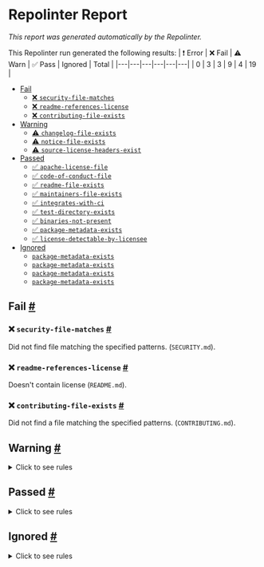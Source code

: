 # Repolinter Report

*This report was generated automatically by the Repolinter.*

This Repolinter run generated the following results:
| ❗  Error | ❌  Fail | ⚠️  Warn | ✅  Pass | Ignored | Total |
|---|---|---|---|---|---|
| 0 | 3 | 3 | 9 | 4 | 19 |

- [Fail](#user-content-fail)
  - [❌ `security-file-matches`](#user-content--security-file-matches)
  - [❌ `readme-references-license`](#user-content--readme-references-license)
  - [❌ `contributing-file-exists`](#user-content--contributing-file-exists)
- [Warning](#user-content-warning)
  - [⚠️ `changelog-file-exists`](#user-content--changelog-file-exists)
  - [⚠️ `notice-file-exists`](#user-content--notice-file-exists)
  - [⚠️ `source-license-headers-exist`](#user-content--source-license-headers-exist)
- [Passed](#user-content-passed)
  - [✅ `apache-license-file`](#user-content--apache-license-file)
  - [✅ `code-of-conduct-file`](#user-content--code-of-conduct-file)
  - [✅ `readme-file-exists`](#user-content--readme-file-exists)
  - [✅ `maintainers-file-exists`](#user-content--maintainers-file-exists)
  - [✅ `integrates-with-ci`](#user-content--integrates-with-ci)
  - [✅ `test-directory-exists`](#user-content--test-directory-exists)
  - [✅ `binaries-not-present`](#user-content--binaries-not-present)
  - [✅ `package-metadata-exists`](#user-content--package-metadata-exists)
  - [✅ `license-detectable-by-licensee`](#user-content--license-detectable-by-licensee)
- [Ignored](#user-content-ignored)
  - [`package-metadata-exists`](#user-content-package-metadata-exists)
  - [`package-metadata-exists`](#user-content-package-metadata-exists)
  - [`package-metadata-exists`](#user-content-package-metadata-exists)
  - [`package-metadata-exists`](#user-content-package-metadata-exists)

## Fail <a href="#user-content-fail" id="fail">#</a>

### ❌ `security-file-matches` <a href="#user-content--security-file-matches" id="-security-file-matches">#</a>

Did not find file matching the specified patterns. (`SECURITY.md`).

### ❌ `readme-references-license` <a href="#user-content--readme-references-license" id="-readme-references-license">#</a>

Doesn't contain license (`README.md`).

### ❌ `contributing-file-exists` <a href="#user-content--contributing-file-exists" id="-contributing-file-exists">#</a>

Did not find a file matching the specified patterns. (`CONTRIBUTING.md`).


## Warning <a href="#user-content-warning" id="warning">#</a>

<details>
<summary>Click to see rules</summary>

### ⚠️ `changelog-file-exists` <a href="#user-content--changelog-file-exists" id="-changelog-file-exists">#</a>

Did not find a file matching the specified patterns. (`CHANGELOG.md`).

### ⚠️ `notice-file-exists` <a href="#user-content--notice-file-exists" id="-notice-file-exists">#</a>

Did not find a file matching the specified patterns. (`NOTICE*`).

### ⚠️ `source-license-headers-exist` <a href="#user-content--source-license-headers-exist" id="-source-license-headers-exist">#</a>

Below is a list of files or patterns that failed:

- `src/main/java/hlf/java/rest/client/FabricClientBootstrap.java`: The first 7 lines do not contain the pattern(s): Copyright, License.
- `src/main/java/hlf/java/rest/client/config/AppIntegrationConfig.java`: The first 7 lines do not contain the pattern(s): Copyright, License.
- `src/main/java/hlf/java/rest/client/config/FabricProperties.java`: The first 7 lines do not contain the pattern(s): Copyright, License.
- `src/main/java/hlf/java/rest/client/config/GatewayConfig.java`: The first 7 lines do not contain the pattern(s): Copyright, License.
- `src/main/java/hlf/java/rest/client/config/KafkaConsumerConfig.java`: The first 7 lines do not contain the pattern(s): Copyright, License.
- `src/main/java/hlf/java/rest/client/config/KafkaProducerConfig.java`: The first 7 lines do not contain the pattern(s): Copyright, License.
- `src/main/java/hlf/java/rest/client/config/KafkaProperties.java`: The first 7 lines do not contain the pattern(s): Copyright, License.
- `src/main/java/hlf/java/rest/client/config/SecurityConfig.java`: The first 7 lines do not contain the pattern(s): Copyright, License.
- `src/main/java/hlf/java/rest/client/config/ServerProperties.java`: The first 7 lines do not contain the pattern(s): Copyright, License.
- `src/main/java/hlf/java/rest/client/config/SwaggerConfig.java`: The first 7 lines do not contain the pattern(s): Copyright, License.
- `src/main/java/hlf/java/rest/client/controller/ChaincodeOperationsController.java`: The first 7 lines do not contain the pattern(s): Copyright, License.
- `src/main/java/hlf/java/rest/client/controller/ChannelOperationController.java`: The first 7 lines do not contain the pattern(s): Copyright, License.
- `src/main/java/hlf/java/rest/client/controller/ConfigHandlerController.java`: The first 7 lines do not contain the pattern(s): Copyright, License.
- `src/main/java/hlf/java/rest/client/controller/FabricClientController.java`: The first 7 lines do not contain the pattern(s): Copyright, License.
- `src/main/java/hlf/java/rest/client/controller/FabricOperationsController.java`: The first 7 lines do not contain the pattern(s): Copyright, License.
- `src/main/java/hlf/java/rest/client/exception/AuthenticationFailureException.java`: The first 7 lines do not contain the pattern(s): Copyright, License.
- `src/main/java/hlf/java/rest/client/exception/BaseException.java`: The first 7 lines do not contain the pattern(s): Copyright, License.
- `src/main/java/hlf/java/rest/client/exception/ChannelOperationException.java`: The first 7 lines do not contain the pattern(s): Copyright, License.
- `src/main/java/hlf/java/rest/client/exception/ErrorCode.java`: The first 7 lines do not contain the pattern(s): Copyright, License.
- `src/main/java/hlf/java/rest/client/exception/ErrorConstants.java`: The first 7 lines do not contain the pattern(s): Copyright, License.
- `src/main/java/hlf/java/rest/client/exception/FabricTransactionException.java`: The first 7 lines do not contain the pattern(s): Copyright, License.
- `src/main/java/hlf/java/rest/client/exception/GlobalExceptionHandler.java`: The first 7 lines do not contain the pattern(s): Copyright, License.
- `src/main/java/hlf/java/rest/client/exception/NotFoundException.java`: The first 7 lines do not contain the pattern(s): Copyright, License.
- `src/main/java/hlf/java/rest/client/exception/ServiceException.java`: The first 7 lines do not contain the pattern(s): Copyright, License.
- `src/main/java/hlf/java/rest/client/listener/BlockEventListener.java`: The first 7 lines do not contain the pattern(s): Copyright, License.
- `src/main/java/hlf/java/rest/client/listener/ChaincodeEventListener.java`: The first 7 lines do not contain the pattern(s): Copyright, License.
- `src/main/java/hlf/java/rest/client/listener/DynamicKafkaListener.java`: The first 7 lines do not contain the pattern(s): Copyright, License.
- `src/main/java/hlf/java/rest/client/listener/FabricEventListener.java`: The first 7 lines do not contain the pattern(s): Copyright, License.
- `src/main/java/hlf/java/rest/client/listener/TransactionConsumer.java`: The first 7 lines do not contain the pattern(s): Copyright, License.
- `src/main/java/hlf/java/rest/client/model/AnchorPeerDTO.java`: The first 7 lines do not contain the pattern(s): Copyright, License.
- `src/main/java/hlf/java/rest/client/model/BlockEventPrivateDataWriteSet.java`: The first 7 lines do not contain the pattern(s): Copyright, License.
- `src/main/java/hlf/java/rest/client/model/BlockEventWriteSet.java`: The first 7 lines do not contain the pattern(s): Copyright, License.
- `src/main/java/hlf/java/rest/client/model/ChaincodeEventCapture.java`: The first 7 lines do not contain the pattern(s): Copyright, License.
- `src/main/java/hlf/java/rest/client/model/ChaincodeOperations.java`: The first 7 lines do not contain the pattern(s): Copyright, License.
- `src/main/java/hlf/java/rest/client/model/ChaincodeOperationsType.java`: The first 7 lines do not contain the pattern(s): Copyright, License.
- `src/main/java/hlf/java/rest/client/model/ChannelOperationRequest.java`: The first 7 lines do not contain the pattern(s): Copyright, License.
- `src/main/java/hlf/java/rest/client/model/ChannelOperationType.java`: The first 7 lines do not contain the pattern(s): Copyright, License.
- `src/main/java/hlf/java/rest/client/model/ClientResponseModel.java`: The first 7 lines do not contain the pattern(s): Copyright, License.
- `src/main/java/hlf/java/rest/client/model/CommitChannelParamsDTO.java`: The first 7 lines do not contain the pattern(s): Copyright, License.
- `src/main/java/hlf/java/rest/client/model/EventAPIResponseModel.java`: The first 7 lines do not contain the pattern(s): Copyright, License.
- `src/main/java/hlf/java/rest/client/model/EventStructure.java`: The first 7 lines do not contain the pattern(s): Copyright, License.
- `src/main/java/hlf/java/rest/client/model/EventType.java`: The first 7 lines do not contain the pattern(s): Copyright, License.
- `src/main/java/hlf/java/rest/client/model/MSPDTO.java`: The first 7 lines do not contain the pattern(s): Copyright, License.
- `src/main/java/hlf/java/rest/client/model/NewOrgParamsDTO.java`: The first 7 lines do not contain the pattern(s): Copyright, License.
- `src/main/java/hlf/java/rest/client/model/Orderer.java`: The first 7 lines do not contain the pattern(s): Copyright, License.
- `src/main/java/hlf/java/rest/client/model/Peer.java`: The first 7 lines do not contain the pattern(s): Copyright, License.
- `src/main/java/hlf/java/rest/client/security/HeaderAuthenticationFilter.java`: The first 7 lines do not contain the pattern(s): Copyright, License.
- `src/main/java/hlf/java/rest/client/service/AddOrgToChannelWriteSetBuilder.java`: The first 7 lines do not contain the pattern(s): Copyright, License.
- `src/main/java/hlf/java/rest/client/service/ChaincodeOperationsService.java`: The first 7 lines do not contain the pattern(s): Copyright, License.
- `src/main/java/hlf/java/rest/client/service/ChannelConfigDeserialization.java`: The first 7 lines do not contain the pattern(s): Copyright, License.
- `src/main/java/hlf/java/rest/client/service/ChannelService.java`: The first 7 lines do not contain the pattern(s): Copyright, License.
- `src/main/java/hlf/java/rest/client/service/ConfigHandlerService.java`: The first 7 lines do not contain the pattern(s): Copyright, License.
- `src/main/java/hlf/java/rest/client/service/EventPublishService.java`: The first 7 lines do not contain the pattern(s): Copyright, License.
- `src/main/java/hlf/java/rest/client/service/HFClientWrapper.java`: The first 7 lines do not contain the pattern(s): Copyright, License.
- `src/main/java/hlf/java/rest/client/service/NetworkStatus.java`: The first 7 lines do not contain the pattern(s): Copyright, License.
- `src/main/java/hlf/java/rest/client/service/TransactionFulfillment.java`: The first 7 lines do not contain the pattern(s): Copyright, License.
- `src/main/java/hlf/java/rest/client/util/FabricClientConstants.java`: The first 7 lines do not contain the pattern(s): Copyright, License.
- `src/main/java/hlf/java/rest/client/util/FabricEventParseUtil.java`: The first 7 lines do not contain the pattern(s): Copyright, License.
- `src/main/java/hlf/java/rest/client/util/SerializationUtil.java`: The first 7 lines do not contain the pattern(s): Copyright, License.
- `src/test/java/hlf/java/rest/client/IT/ChannelIT.java`: The first 7 lines do not contain the pattern(s): Copyright, License.
- `src/test/java/hlf/java/rest/client/IT/SmartContractIT.java`: The first 7 lines do not contain the pattern(s): Copyright, License.
- `src/test/java/hlf/java/rest/client/controller/FabricClientControllerTest.java`: The first 7 lines do not contain the pattern(s): Copyright, License.
- `src/test/java/hlf/java/rest/client/controller/FabricOperationsControllerTest.java`: The first 7 lines do not contain the pattern(s): Copyright, License.
- `src/test/java/hlf/java/rest/client/exception/GlobalExceptionHandlerTest.java`: The first 7 lines do not contain the pattern(s): Copyright, License.
- `src/test/java/hlf/java/rest/client/integration/ConfigHandlerControllerIntegrationTest.java`: The first 7 lines do not contain the pattern(s): Copyright, License.
- `src/test/java/hlf/java/rest/client/util/EnrollAdmin.java`: The first 7 lines do not contain the pattern(s): Copyright, License.
- `src/test/java/hlf/java/rest/client/util/RegisterUser.java`: The first 7 lines do not contain the pattern(s): Copyright, License.
- `src/test/java/hlf/java/rest/client/util/TestingUtlitlies.java`: The first 7 lines do not contain the pattern(s): Copyright, License.
- `src/main/java/hlf/java/rest/client/service/impl/AddOrgToChannelWriteSetBuilderImpl.java`: The first 7 lines do not contain the pattern(s): Copyright, License.
- `src/main/java/hlf/java/rest/client/service/impl/ChaincodeOperationsServiceImpl.java`: The first 7 lines do not contain the pattern(s): Copyright, License.
- `src/main/java/hlf/java/rest/client/service/impl/ChannelConfigDeserializationImpl.java`: The first 7 lines do not contain the pattern(s): Copyright, License.
- `src/main/java/hlf/java/rest/client/service/impl/ChannelServiceImpl.java`: The first 7 lines do not contain the pattern(s): Copyright, License.
- `src/main/java/hlf/java/rest/client/service/impl/ConfigHandlerServiceImpl.java`: The first 7 lines do not contain the pattern(s): Copyright, License.
- `src/main/java/hlf/java/rest/client/service/impl/EventPublishServiceImpl.java`: The first 7 lines do not contain the pattern(s): Copyright, License.
- `src/main/java/hlf/java/rest/client/service/impl/HFClientWrapperImpl.java`: The first 7 lines do not contain the pattern(s): Copyright, License.
- `src/main/java/hlf/java/rest/client/service/impl/NetworkStatusImpl.java`: The first 7 lines do not contain the pattern(s): Copyright, License.
- `src/main/java/hlf/java/rest/client/service/impl/TransactionFulfillmentImpl.java`: The first 7 lines do not contain the pattern(s): Copyright, License.
- `src/test/java/hlf/java/rest/client/controller/e2e/ConsumeEventFromMultipleKafkaHosts.java`: The first 7 lines do not contain the pattern(s): Copyright, License.
- `src/test/java/hlf/java/rest/client/controller/e2e/ConsumeFromEventKafka.java`: The first 7 lines do not contain the pattern(s): Copyright, License.
- `src/test/java/hlf/java/rest/client/controller/e2e/SendToIntgKafka.java`: The first 7 lines do not contain the pattern(s): Copyright, License.
- `src/test/java/hlf/java/rest/client/service/impl/NetworkStatusImplTest.java`: The first 7 lines do not contain the pattern(s): Copyright, License.
- `src/test/java/hlf/java/rest/client/service/impl/TransactionFulfillmentImplTest.java`: The first 7 lines do not contain the pattern(s): Copyright, License.
- `src/test/java/hlf/java/rest/client/chaincode/src/main/java/org/example/MyAsset.java`: The first 7 lines do not contain the pattern(s): Copyright, License.
- `src/test/java/hlf/java/rest/client/chaincode/src/main/java/org/example/MyAssetContract.java`: The first 7 lines do not contain the pattern(s): Copyright, License.

</details>

## Passed <a href="#user-content-passed" id="passed">#</a>

<details>
<summary>Click to see rules</summary>

### ✅ `apache-license-file` <a href="#user-content--apache-license-file" id="-apache-license-file">#</a>

Contains Apache License.*Version 2.0 (`LICENSE`).

### ✅ `code-of-conduct-file` <a href="#user-content--code-of-conduct-file" id="-code-of-conduct-file">#</a>

Contains https://wiki.hyperledger.org/community/hyperledger-project-code-of-conduct (`CODE_OF_CONDUCT.md`).

### ✅ `readme-file-exists` <a href="#user-content--readme-file-exists" id="-readme-file-exists">#</a>

Found file (`README.md`).

### ✅ `maintainers-file-exists` <a href="#user-content--maintainers-file-exists" id="-maintainers-file-exists">#</a>

Found file (`MAINTAINERS.md`).

### ✅ `integrates-with-ci` <a href="#user-content--integrates-with-ci" id="-integrates-with-ci">#</a>

Found file (`.github/workflows/pull_request.yml`).

### ✅ `test-directory-exists` <a href="#user-content--test-directory-exists" id="-test-directory-exists">#</a>

Found file (`src/test`).

### ✅ `binaries-not-present` <a href="#user-content--binaries-not-present" id="-binaries-not-present">#</a>

Excluded file type doesn't exist. (`**/*.exe,**/*.dll,!**/node_modules/**`).

### ✅ `package-metadata-exists` <a href="#user-content--package-metadata-exists" id="-package-metadata-exists">#</a>

Found file (`pom.xml`).

### ✅ `license-detectable-by-licensee` <a href="#user-content--license-detectable-by-licensee" id="-license-detectable-by-licensee">#</a>

Licensee identified the license for project: Apache-2.0.

</details>

## Ignored <a href="#user-content-ignored" id="ignored">#</a>

<details>
<summary>Click to see rules</summary>

### `package-metadata-exists` <a href="#user-content-package-metadata-exists" id="package-metadata-exists">#</a>

This rule was ignored for the following reason: ignored due to unsatisfied condition(s): "language=javascript"

### `package-metadata-exists` <a href="#user-content-package-metadata-exists" id="package-metadata-exists">#</a>

This rule was ignored for the following reason: ignored due to unsatisfied condition(s): "language=go"

### `package-metadata-exists` <a href="#user-content-package-metadata-exists" id="package-metadata-exists">#</a>

This rule was ignored for the following reason: ignored due to unsatisfied condition(s): "language=ruby"

### `package-metadata-exists` <a href="#user-content-package-metadata-exists" id="package-metadata-exists">#</a>

This rule was ignored for the following reason: ignored due to unsatisfied condition(s): "language=python"

</details>

